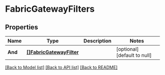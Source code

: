 # FabricGatewayFilters

## Properties
Name | Type | Description | Notes
------------ | ------------- | ------------- | -------------
**And** | [**[]FabricGatewayFilter**](FabricGatewayFilter.md) |  | [optional] [default to null]

[[Back to Model list]](../README.md#documentation-for-models) [[Back to API list]](../README.md#documentation-for-api-endpoints) [[Back to README]](../README.md)

